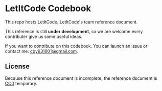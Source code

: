 # LetltCode Codebook  
This repo hosts LetltCode, LetltCode's team reference document.  

This reference is still **under development**, so we are welcome every contributer give us some useful ideas.  

If you want to contribute on this codebook. You can launch an issue or contact me: [cby931001@gmail.com](mailto:cby931001@gmail.com).  

## License  
Because this reference document is incomplete, the reference document is [CC0](https://creativecommons.org/public-domain/cc0/) temporary.  
